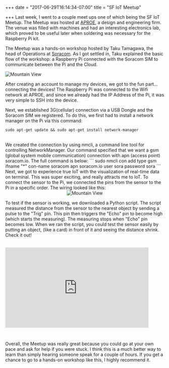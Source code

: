 +++
date = "2017-06-29T16:14:34-07:00"
title = "SF IoT Meetup"

+++
Last week, I went to a couple meet ups one of which being the
SF IoT Meetup. The Meetup was hosted at <a href="http://aproe.com/">APROE</a>,
a design and engineering firm. The venue
was filled with machines and had an interesting electronics lab, which proved
to be useful later when soldering was necessary for the Raspberry Pi kit.
<br>

The Meetup was a hands-on workshop hosted by Taku Tamagawa,
the head of Operations at <a href="https://soracom.io/">Soracom</a>. As I got
settled in, Taku explained the basic flow of the workshop: a
Raspberry Pi connected with the Soracom SIM to communicate between
the Pi and the Cloud.

<img class = "pic" src="../../img/soracom.png" alt="Mountain View" >

After creating an account to manage my devices, we got to the fun part...
connecting the devices! The Raspberry Pi was connected to the Wifi network
at APROE, and since we already had the IP Address of the Pi, it was very
simple to SSH into the device.

Next, we established 3G(cellular) connection via a USB Dongle and the Soracom SIM
we registered. To do this, we first had to install a network manager on
the Pi via this command:
```
sudo apt-get update && sudo apt-get install network-manager
```
<br>
We created the connection by using nmcli, a command line tool for
controlling NetworkManager. Our command specified that we want a gsm
(global system mobile communication) connection with apn (access point)
soracom.io. The full command is below:
```
sudo nmcli con add type gsm ifname "*" con-name soracom apn soracom.io user sora password sora
```
<br>
Next, we got to experience true IoT with the visualization of real-time data on
terminal. This was super exciting, and really attracts me to IoT. To connect the
sensor to the Pi, we connected the pins from the sensor to the Pi in a specific
order. The wiring looked like this:

<center><img class = "pic" id="ultra" src="../../img/ultrasonic.JPG" alt="Mountain View" ></center>

To test if the sensor is working, we downloaded a Python script. The script
measured the distance from the sensor to the nearest object by sending a pulse
to the "Trig" pin. This pin then triggers the "Echo" pin to become high (which
  starts the measuring). The measuring stops when "Echo" pin becomes low.
  When we ran the script, you could test the sensor easily by putting an object,
  (like a card) in front of it and seeing the distance shrink. Check it out!
  <br>
<br>

<div style="width:100%;height:0;padding-bottom:56%;position:relative;"><iframe
 src="https://giphy.com/embed/a1dCswRX4bxUA" width="90%" height="90%"
  style="position:absolute" frameBorder="0" class="giphy-embed"
   allowFullScreen></iframe></div><p>
Overall, the Meetup was really great because you could go at your own pace
  and ask for help if you were stuck. I think this is a much better way to learn
  than simply hearing someone speak for a couple of hours. If you get a chance
  to go to a hands-on workshop like this, I highly recommend it.
